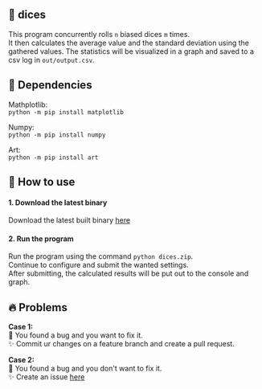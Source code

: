 ## 🎲 dices

This program concurrently rolls `n` biased dices `m` times.  
It then calculates the average value and the standard deviation using the gathered values.
The statistics will be visualized in a graph and saved to a csv log in ```out/output.csv```.

## 🧬 Dependencies
Mathplotlib:  
`python -m pip install matplotlib` 

Numpy:   
`python -m pip install numpy`

Art:  
`python -m pip install art`

## 🚀 How to use
#### 1. Download the latest binary
Download the latest built binary [here](https://github.com/studium-ahaus/dices/blob/master/build/dices.zip)

#### 2. Run the program
Run the program using the command ```python dices.zip```.  
Continue to configure and submit the wanted settings.  
After submitting, the calculated results will be put out to the console and graph.

## 🔥 Problems
<strong>Case 1:</strong>  
🚨 You found a bug and you want to fix it.  
✨ Commit ur changes on a feature branch and create a pull request.  

<strong>Case 2:</strong>  
🚨 You found a bug and you don't want to fix it.  
✨ Create an issue [here](https://github.com/studium-ahaus/dices/issues)

